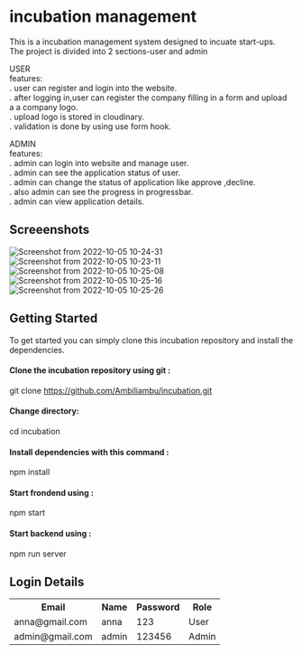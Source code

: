 # incubation management

This is a incubation management system designed  to incuate start-ups.<br/>
The project is divided into 2 sections-user and admin<br/>

USER<br/>
features:<br/>
. user can register and login into the website.<br/>
. after logging in,user can register the company filling in a form and upload a a company logo.<br/>
. upload logo is stored in cloudinary.<br/>
. validation is done by using use form hook.<br/>

ADMIN<br/>
features:<br/>
. admin can login into website and manage user.<br/>
. admin can see the application status of user.<br/>
. admin can change the status of application like approve ,decline.<br/>
. also admin can see the progress in progressbar.<br/>
. admin can view application details.<br/>

## Screeenshots
![Screenshot from 2022-10-05 10-24-31](https://user-images.githubusercontent.com/99420180/193984464-1372c3ef-e309-4367-8315-baf68bdd7e8f.png)
![Screenshot from 2022-10-05 10-23-11](https://user-images.githubusercontent.com/99420180/193984646-ac9ed2a4-6f45-4015-8ac9-4530198aa121.png)
![Screenshot from 2022-10-05 10-25-08](https://user-images.githubusercontent.com/99420180/193984682-5d650334-b0e9-4cbd-be58-8230f17ab81c.png)
![Screenshot from 2022-10-05 10-25-16](https://user-images.githubusercontent.com/99420180/193984706-7be2bea5-c4eb-4a03-a3cf-864ea4eeada2.png)
![Screenshot from 2022-10-05 10-25-26](https://user-images.githubusercontent.com/99420180/193984721-65085670-bc4a-4aa3-a271-f7bf55b03e56.png)

## Getting Started

To get started you can simply clone this incubation repository and  install the dependencies.
 
 #### Clone the incubation repository using git :<br/>
 
 git clone https://github.com/Ambiliambu/incubation.git </h6><br/>
 
 #### Change directory:
 
 cd  incubation <br/>

#### Install dependencies with this command :<br/>
 
 npm install <br/>
 
 #### Start frondend using :<br/>
 
 npm start
 
  #### Start backend using :<br/>
  
  npm run server
  
  
  ## Login Details
  
  <table>
  <tr>
    <th>Email</th>
    <th>Name</th>
    <th>Password</th>
    <th>Role</th>
    
  
  </tr>
  <tr>
  <td>anna@gmail.com</td>
  <td>anna</td>
  <td>123</td>
  <td>User</td>
  </tr>
   <tr>
  <td>admin@gmail.com</td>
  <td>admin</td>
  <td>123456</td>
  <td>Admin</td>
  </tr>
  

</table>
